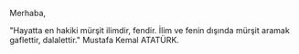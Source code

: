 Merhaba,

"Hayatta en hakiki mürşit ilimdir, fendir. İlim ve fenin dışında mürşit aramak gaflettir, dalalettir."
                                                                               Mustafa Kemal ATATÜRK.

